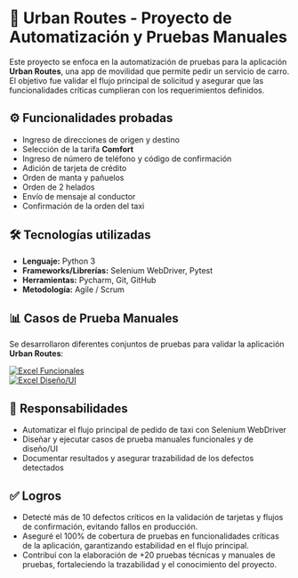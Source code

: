 # 🚖 Urban Routes - Proyecto de Automatización y Pruebas Manuales

Este proyecto se enfoca en la automatización de pruebas para la aplicación **Urban Routes**, una app de movilidad que permite pedir un servicio de carro.  
El objetivo fue validar el flujo principal de solicitud y asegurar que las funcionalidades críticas cumplieran con los requerimientos definidos.  
## ⚙️ Funcionalidades probadas
- Ingreso de direcciones de origen y destino  
- Selección de la tarifa **Comfort**  
- Ingreso de número de teléfono y código de confirmación  
- Adición de tarjeta de crédito  
- Orden de manta y pañuelos  
- Orden de 2 helados  
- Envío de mensaje al conductor  
- Confirmación de la orden del taxi  
## 🛠️ Tecnologías utilizadas
- **Lenguaje:** Python 3  
- **Frameworks/Librerías:** Selenium WebDriver, Pytest  
- **Herramientas:** Pycharm, Git, GitHub  
- **Metodología:** Agile / Scrum  
## 📊 Casos de Prueba Manuales
Se desarrollaron diferentes conjuntos de pruebas para validar la aplicación **Urban Routes**:  

[![Excel Funcionales](https://img.shields.io/badge/📑_Casos_Funcionales-2962FF?style=for-the-badge&logo=google-drive&logoColor=white)](https://docs.google.com/spreadsheets/d/1trxfbvZ3NjLpGIzvleBz_zhVTVWirwFc/edit?usp=sharing&ouid=112904952008345113055&rtpof=true&sd=true)  
[![Excel Diseño/UI](https://img.shields.io/badge/🎨_Casos_Diseño_UI-FF6D00?style=for-the-badge&logo=google-drive&logoColor=white)](https://docs.google.com/spreadsheets/d/10DPKXe76DQZQ2eD7VLuUqLZvoWJ0FddI/edit?usp=sharing&ouid=112904952008345113055&rtpof=true&sd=true)  
## 🎯 Responsabilidades
- Automatizar el flujo principal de pedido de taxi con Selenium WebDriver  
- Diseñar y ejecutar casos de prueba manuales funcionales y de diseño/UI  
- Documentar resultados y asegurar trazabilidad de los defectos detectados  
## ✅ Logros
- Detecté más de 10 defectos críticos en la validación de tarjetas y flujos de confirmación, evitando fallos en producción.
- Aseguré el 100% de cobertura de pruebas en funcionalidades críticas de la aplicación, garantizando estabilidad en el flujo principal.
- Contribuí con la elaboración de +20 pruebas técnicas y manuales de pruebas, fortaleciendo la trazabilidad y el conocimiento del proyecto.
